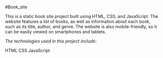 #Book_site

This is a static book site project built using HTML, CSS, and JavaScript. The website features a list of books, as well as information about each book, such as its title, author, and genre. The website is also mobile-friendly, so it can be easily viewed on smartphones and tablets.

_The technologies used in this project include:_

HTML
CSS
JavaScript
